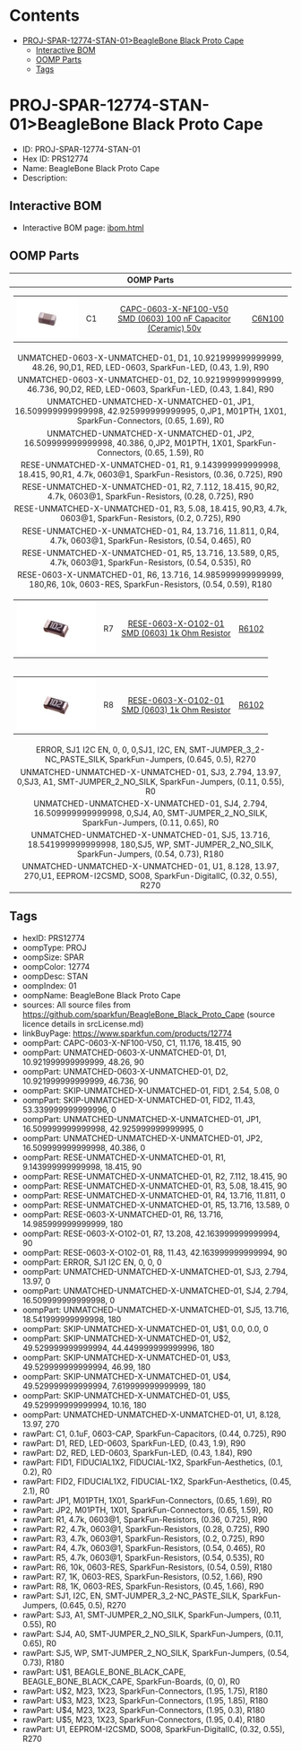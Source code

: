 



Contents
========

* [PROJ-SPAR-12774-STAN-01>BeagleBone Black Proto Cape](#proj-spar-12774-stan-01beaglebone-black-proto-cape)
	* [Interactive BOM](#interactive-bom)
	* [OOMP Parts](#oomp-parts)
	* [Tags](#tags)

# PROJ-SPAR-12774-STAN-01>BeagleBone Black Proto Cape

- ID: PROJ-SPAR-12774-STAN-01
- Hex ID: PRS12774
- Name: BeagleBone Black Proto Cape
- Description: 

## Interactive BOM

- Interactive BOM page: [ibom.html](kicad/bom/ibom.html)

## OOMP Parts
  

|OOMP Parts|
| :---: |
|<table><tr><td>![CAPC-0603-X-NF100-V50](https://raw.githubusercontent.com/oomlout/oomlout_OOMP_parts/main/CAPC-0603-X-NF100-V50/image_140.jpg)</td><td> C1</td><td>[CAPC-0603-X-NF100-V50<br>SMD (0603) 100 nF Capacitor (Ceramic) 50v](https://github.com/oomlout/oomlout_OOMP_parts/tree/main/CAPC-0603-X-NF100-V50/)</td><td>[C6N100](https://github.com/oomlout/oomlout_OOMP_parts/tree/main/CAPC-0603-X-NF100-V50/)</td></tr></table>|
|UNMATCHED-0603-X-UNMATCHED-01, D1, 10.921999999999999, 48.26, 90,D1, RED, LED-0603, SparkFun-LED, (0.43, 1.9), R90|
|UNMATCHED-0603-X-UNMATCHED-01, D2, 10.921999999999999, 46.736, 90,D2, RED, LED-0603, SparkFun-LED, (0.43, 1.84), R90|
|UNMATCHED-UNMATCHED-X-UNMATCHED-01, JP1, 16.509999999999998, 42.925999999999995, 0,JP1, M01PTH, 1X01, SparkFun-Connectors, (0.65, 1.69), R0|
|UNMATCHED-UNMATCHED-X-UNMATCHED-01, JP2, 16.509999999999998, 40.386, 0,JP2, M01PTH, 1X01, SparkFun-Connectors, (0.65, 1.59), R0|
|RESE-UNMATCHED-X-UNMATCHED-01, R1, 9.143999999999998, 18.415, 90,R1, 4.7k, 0603@1, SparkFun-Resistors, (0.36, 0.725), R90|
|RESE-UNMATCHED-X-UNMATCHED-01, R2, 7.112, 18.415, 90,R2, 4.7k, 0603@1, SparkFun-Resistors, (0.28, 0.725), R90|
|RESE-UNMATCHED-X-UNMATCHED-01, R3, 5.08, 18.415, 90,R3, 4.7k, 0603@1, SparkFun-Resistors, (0.2, 0.725), R90|
|RESE-UNMATCHED-X-UNMATCHED-01, R4, 13.716, 11.811, 0,R4, 4.7k, 0603@1, SparkFun-Resistors, (0.54, 0.465), R0|
|RESE-UNMATCHED-X-UNMATCHED-01, R5, 13.716, 13.589, 0,R5, 4.7k, 0603@1, SparkFun-Resistors, (0.54, 0.535), R0|
|RESE-0603-X-UNMATCHED-01, R6, 13.716, 14.985999999999999, 180,R6, 10k, 0603-RES, SparkFun-Resistors, (0.54, 0.59), R180|
|<table><tr><td>![RESE-0603-X-O102-01](https://raw.githubusercontent.com/oomlout/oomlout_OOMP_parts/main/RESE-0603-X-O102-01/image_140.jpg)</td><td> R7</td><td>[RESE-0603-X-O102-01<br>SMD (0603) 1k Ohm Resistor](https://github.com/oomlout/oomlout_OOMP_parts/tree/main/RESE-0603-X-O102-01/)</td><td>[R6102](https://github.com/oomlout/oomlout_OOMP_parts/tree/main/RESE-0603-X-O102-01/)</td></tr></table>|
|<table><tr><td>![RESE-0603-X-O102-01](https://raw.githubusercontent.com/oomlout/oomlout_OOMP_parts/main/RESE-0603-X-O102-01/image_140.jpg)</td><td> R8</td><td>[RESE-0603-X-O102-01<br>SMD (0603) 1k Ohm Resistor](https://github.com/oomlout/oomlout_OOMP_parts/tree/main/RESE-0603-X-O102-01/)</td><td>[R6102](https://github.com/oomlout/oomlout_OOMP_parts/tree/main/RESE-0603-X-O102-01/)</td></tr></table>|
|ERROR, SJ1 I2C EN, 0, 0, 0,SJ1, I2C, EN, SMT-JUMPER_3_2-NC_PASTE_SILK, SparkFun-Jumpers, (0.645, 0.5), R270|
|UNMATCHED-UNMATCHED-X-UNMATCHED-01, SJ3, 2.794, 13.97, 0,SJ3, A1, SMT-JUMPER_2_NO_SILK, SparkFun-Jumpers, (0.11, 0.55), R0|
|UNMATCHED-UNMATCHED-X-UNMATCHED-01, SJ4, 2.794, 16.509999999999998, 0,SJ4, A0, SMT-JUMPER_2_NO_SILK, SparkFun-Jumpers, (0.11, 0.65), R0|
|UNMATCHED-UNMATCHED-X-UNMATCHED-01, SJ5, 13.716, 18.541999999999998, 180,SJ5, WP, SMT-JUMPER_2_NO_SILK, SparkFun-Jumpers, (0.54, 0.73), R180|
|UNMATCHED-UNMATCHED-X-UNMATCHED-01, U1, 8.128, 13.97, 270,U1, EEPROM-I2CSMD, SO08, SparkFun-DigitalIC, (0.32, 0.55), R270|

## Tags

- hexID: PRS12774
- oompType: PROJ
- oompSize: SPAR
- oompColor: 12774
- oompDesc: STAN
- oompIndex: 01
- oompName: BeagleBone Black Proto Cape
- sources: All source files from https://github.com/sparkfun/BeagleBone_Black_Proto_Cape (source licence details in srcLicense.md)
- linkBuyPage: https://www.sparkfun.com/products/12774
- oompPart: CAPC-0603-X-NF100-V50, C1, 11.176, 18.415, 90
- oompPart: UNMATCHED-0603-X-UNMATCHED-01, D1, 10.921999999999999, 48.26, 90
- oompPart: UNMATCHED-0603-X-UNMATCHED-01, D2, 10.921999999999999, 46.736, 90
- oompPart: SKIP-UNMATCHED-X-UNMATCHED-01, FID1, 2.54, 5.08, 0
- oompPart: SKIP-UNMATCHED-X-UNMATCHED-01, FID2, 11.43, 53.339999999999996, 0
- oompPart: UNMATCHED-UNMATCHED-X-UNMATCHED-01, JP1, 16.509999999999998, 42.925999999999995, 0
- oompPart: UNMATCHED-UNMATCHED-X-UNMATCHED-01, JP2, 16.509999999999998, 40.386, 0
- oompPart: RESE-UNMATCHED-X-UNMATCHED-01, R1, 9.143999999999998, 18.415, 90
- oompPart: RESE-UNMATCHED-X-UNMATCHED-01, R2, 7.112, 18.415, 90
- oompPart: RESE-UNMATCHED-X-UNMATCHED-01, R3, 5.08, 18.415, 90
- oompPart: RESE-UNMATCHED-X-UNMATCHED-01, R4, 13.716, 11.811, 0
- oompPart: RESE-UNMATCHED-X-UNMATCHED-01, R5, 13.716, 13.589, 0
- oompPart: RESE-0603-X-UNMATCHED-01, R6, 13.716, 14.985999999999999, 180
- oompPart: RESE-0603-X-O102-01, R7, 13.208, 42.163999999999994, 90
- oompPart: RESE-0603-X-O102-01, R8, 11.43, 42.163999999999994, 90
- oompPart: ERROR, SJ1 I2C EN, 0, 0, 0
- oompPart: UNMATCHED-UNMATCHED-X-UNMATCHED-01, SJ3, 2.794, 13.97, 0
- oompPart: UNMATCHED-UNMATCHED-X-UNMATCHED-01, SJ4, 2.794, 16.509999999999998, 0
- oompPart: UNMATCHED-UNMATCHED-X-UNMATCHED-01, SJ5, 13.716, 18.541999999999998, 180
- oompPart: SKIP-UNMATCHED-X-UNMATCHED-01, U$1, 0.0, 0.0, 0
- oompPart: SKIP-UNMATCHED-X-UNMATCHED-01, U$2, 49.529999999999994, 44.449999999999996, 180
- oompPart: SKIP-UNMATCHED-X-UNMATCHED-01, U$3, 49.529999999999994, 46.99, 180
- oompPart: SKIP-UNMATCHED-X-UNMATCHED-01, U$4, 49.529999999999994, 7.619999999999999, 180
- oompPart: SKIP-UNMATCHED-X-UNMATCHED-01, U$5, 49.529999999999994, 10.16, 180
- oompPart: UNMATCHED-UNMATCHED-X-UNMATCHED-01, U1, 8.128, 13.97, 270
- rawPart: C1, 0.1uF, 0603-CAP, SparkFun-Capacitors, (0.44, 0.725), R90
- rawPart: D1, RED, LED-0603, SparkFun-LED, (0.43, 1.9), R90
- rawPart: D2, RED, LED-0603, SparkFun-LED, (0.43, 1.84), R90
- rawPart: FID1, FIDUCIAL1X2, FIDUCIAL-1X2, SparkFun-Aesthetics, (0.1, 0.2), R0
- rawPart: FID2, FIDUCIAL1X2, FIDUCIAL-1X2, SparkFun-Aesthetics, (0.45, 2.1), R0
- rawPart: JP1, M01PTH, 1X01, SparkFun-Connectors, (0.65, 1.69), R0
- rawPart: JP2, M01PTH, 1X01, SparkFun-Connectors, (0.65, 1.59), R0
- rawPart: R1, 4.7k, 0603@1, SparkFun-Resistors, (0.36, 0.725), R90
- rawPart: R2, 4.7k, 0603@1, SparkFun-Resistors, (0.28, 0.725), R90
- rawPart: R3, 4.7k, 0603@1, SparkFun-Resistors, (0.2, 0.725), R90
- rawPart: R4, 4.7k, 0603@1, SparkFun-Resistors, (0.54, 0.465), R0
- rawPart: R5, 4.7k, 0603@1, SparkFun-Resistors, (0.54, 0.535), R0
- rawPart: R6, 10k, 0603-RES, SparkFun-Resistors, (0.54, 0.59), R180
- rawPart: R7, 1K, 0603-RES, SparkFun-Resistors, (0.52, 1.66), R90
- rawPart: R8, 1K, 0603-RES, SparkFun-Resistors, (0.45, 1.66), R90
- rawPart: SJ1, I2C, EN, SMT-JUMPER_3_2-NC_PASTE_SILK, SparkFun-Jumpers, (0.645, 0.5), R270
- rawPart: SJ3, A1, SMT-JUMPER_2_NO_SILK, SparkFun-Jumpers, (0.11, 0.55), R0
- rawPart: SJ4, A0, SMT-JUMPER_2_NO_SILK, SparkFun-Jumpers, (0.11, 0.65), R0
- rawPart: SJ5, WP, SMT-JUMPER_2_NO_SILK, SparkFun-Jumpers, (0.54, 0.73), R180
- rawPart: U$1, BEAGLE_BONE_BLACK_CAPE, BEAGLE_BONE_BLACK_CAPE, SparkFun-Boards, (0, 0), R0
- rawPart: U$2, M23, 1X23, SparkFun-Connectors, (1.95, 1.75), R180
- rawPart: U$3, M23, 1X23, SparkFun-Connectors, (1.95, 1.85), R180
- rawPart: U$4, M23, 1X23, SparkFun-Connectors, (1.95, 0.3), R180
- rawPart: U$5, M23, 1X23, SparkFun-Connectors, (1.95, 0.4), R180
- rawPart: U1, EEPROM-I2CSMD, SO08, SparkFun-DigitalIC, (0.32, 0.55), R270
